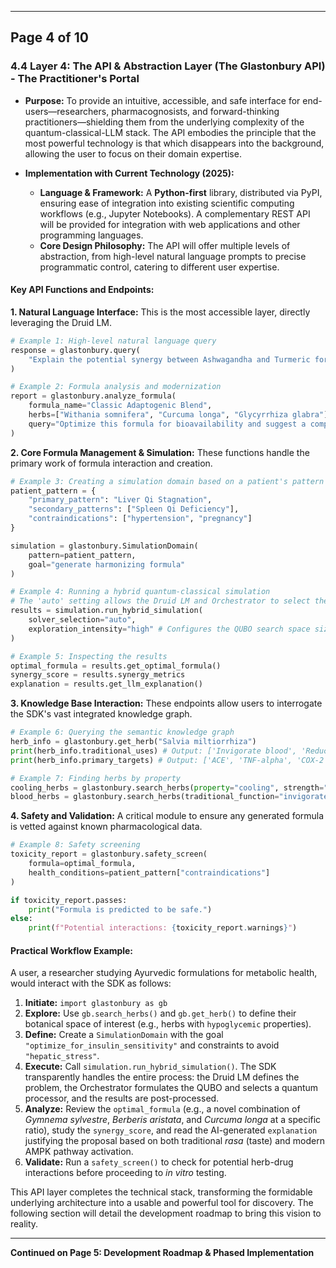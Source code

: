 ***

## **Page 4 of 10**

### **4.4 Layer 4: The API & Abstraction Layer (The Glastonbury API) - The Practitioner's Portal**

*   **Purpose:** To provide an intuitive, accessible, and safe interface for end-users—researchers, pharmacognosists, and forward-thinking practitioners—shielding them from the underlying complexity of the quantum-classical-LLM stack. The API embodies the principle that the most powerful technology is that which disappears into the background, allowing the user to focus on their domain expertise.

*   **Implementation with Current Technology (2025):**
    *   **Language & Framework:** A **Python-first** library, distributed via PyPI, ensuring ease of integration into existing scientific computing workflows (e.g., Jupyter Notebooks). A complementary REST API will be provided for integration with web applications and other programming languages.
    *   **Core Design Philosophy:** The API will offer multiple levels of abstraction, from high-level natural language prompts to precise programmatic control, catering to different user expertise.

#### **Key API Functions and Endpoints:**

**1. Natural Language Interface:**
This is the most accessible layer, directly leveraging the Druid LM.
```python
# Example 1: High-level natural language query
response = glastonbury.query(
    "Explain the potential synergy between Ashwagandha and Turmeric for managing stress-induced inflammation, and suggest a starting ratio."
)

# Example 2: Formula analysis and modernization
report = glastonbury.analyze_formula(
    formula_name="Classic Adaptogenic Blend",
    herbs=["Withania somnifera", "Curcuma longa", "Glycyrrhiza glabra"],
    query="Optimize this formula for bioavailability and suggest a companion herb for improved cognitive effect."
)
```

**2. Core Formula Management & Simulation:**
These functions handle the primary work of formula interaction and creation.
```python
# Example 3: Creating a simulation domain based on a patient's pattern
patient_pattern = {
    "primary_pattern": "Liver Qi Stagnation",
    "secondary_patterns": ["Spleen Qi Deficiency"],
    "contraindications": ["hypertension", "pregnancy"]
}

simulation = glastonbury.SimulationDomain(
    pattern=patient_pattern,
    goal="generate harmonizing formula"
)

# Example 4: Running a hybrid quantum-classical simulation
# The 'auto' setting allows the Druid LM and Orchestrator to select the best solver
results = simulation.run_hybrid_simulation(
    solver_selection="auto",
    exploration_intensity="high" # Configures the QUBO search space size
)

# Example 5: Inspecting the results
optimal_formula = results.get_optimal_formula()
synergy_score = results.synergy_metrics
explanation = results.get_llm_explanation()
```

**3. Knowledge Base Interaction:**
These endpoints allow users to interrogate the SDK's vast integrated knowledge graph.
```python
# Example 6: Querying the semantic knowledge graph
herb_info = glastonbury.get_herb("Salvia miltiorrhiza")
print(herb_info.traditional_uses) # Output: ['Invigorate blood', 'Reduce stasis', 'Clear heat']
print(herb_info.primary_targets) # Output: ['ACE', 'TNF-alpha', 'COX-2']

# Example 7: Finding herbs by property
cooling_herbs = glastonbury.search_herbs(property="cooling", strength="strong")
blood_herbs = glastonbury.search_herbs(traditional_function="invigorate blood")
```

**4. Safety and Validation:**
A critical module to ensure any generated formula is vetted against known pharmacological data.
```python
# Example 8: Safety screening
toxicity_report = glastonbury.safety_screen(
    formula=optimal_formula,
    health_conditions=patient_pattern["contraindications"]
)

if toxicity_report.passes:
    print("Formula is predicted to be safe.")
else:
    print(f"Potential interactions: {toxicity_report.warnings}")
```

#### **Practical Workflow Example:**

A user, a researcher studying Ayurvedic formulations for metabolic health, would interact with the SDK as follows:

1.  **Initiate:** `import glastonbury as gb`
2.  **Explore:** Use `gb.search_herbs()` and `gb.get_herb()` to define their botanical space of interest (e.g., herbs with `hypoglycemic` properties).
3.  **Define:** Create a `SimulationDomain` with the goal `"optimize_for_insulin_sensitivity"` and constraints to avoid `"hepatic_stress"`.
4.  **Execute:** Call `simulation.run_hybrid_simulation()`. The SDK transparently handles the entire process: the Druid LM defines the problem, the Orchestrator formulates the QUBO and selects a quantum processor, and the results are post-processed.
5.  **Analyze:** Review the `optimal_formula` (e.g., a novel combination of *Gymnema sylvestre*, *Berberis aristata*, and *Curcuma longa* at a specific ratio), study the `synergy_score`, and read the AI-generated `explanation` justifying the proposal based on both traditional *rasa* (taste) and modern AMPK pathway activation.
6.  **Validate:** Run a `safety_screen()` to check for potential herb-drug interactions before proceeding to *in vitro* testing.

This API layer completes the technical stack, transforming the formidable underlying architecture into a usable and powerful tool for discovery. The following section will detail the development roadmap to bring this vision to reality.

---
**Continued on Page 5: Development Roadmap & Phased Implementation**
